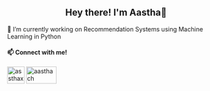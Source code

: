 <h2 align=center> Hey there! I'm Aastha👋</h2>

🔭 I’m currently working on Recommendation Systems using Machine Learning in Python 
<h4 align="left">📫 Connect with me!</h4>
<p align="left">
<a href="https://instagram.com/assthaxxc" target="blank"><img align="center" src="https://user-images.githubusercontent.com/46517096/166974368-9798f39f-1f46-499c-b14e-81f0a3f83a06.png" alt="assthaxxc" height="40" width="40" /></a>
<a href="https://www.linkedin.com/in/aasthach/" target="blank"><img align="center" src="https://img.shields.io/badge/LinkedIn-0077B5?style=for-the-badge&logo=linkedin&logoColor=white" alt="aasthach" height="40" width="70" /></a>
  
</p>

<!-- ![Top Langs](https://github-readme-stats.vercel.app/api/top-langs/?username=aasthacb&theme=tokyonight) -->


